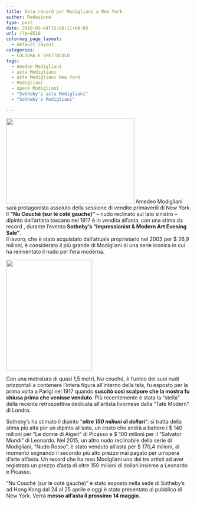 ```yaml
---
title: Asta record per Modigliani a New York
author: Redazione
type: post
date: 2018-05-04T15:08:11+00:00
url: /?p=8516
colormag_page_layout:
  - default_layout
categories:
  - CULTURA E SPETTACOLO
tags:
  - Amedeo Modigliani
  - asta Modigliani
  - asta Modigliani New York
  - Modigliani
  - opere Modigliani
  - "Sotheby's asta Modigliani"
  - "Sotheby's Modigliani"

---
```

<img decoding="async" loading="lazy" class=" wp-image-8517 alignleft" src="https://progressonline.it/wp-content/uploads/2018/05/Amedeo-Modigliani_Nu-Couché_1917-copy-690x460-300x200.jpg" alt="" width="347" height="231" /> Amedeo Modigliani sarà protagonista assoluto della sessione di vendite primaverili di New York. Il **&#8220;Nu Couché (sur le coté gauche)&#8221;** &#8211; nudo reclinato sul lato sinistro &#8211; dipinto dall&#8217;artista toscano nel 1917 è in vendita all&#8217;asta, con una stima da record , durante l&#8217;evento **Sotheby&#8217;s &#8220;Impressionist & Modern Art Evening Sale&#8221;**.  
Il lavoro, che è stato acquistato dall&#8217;attuale proprietario nel 2003 per $ 26,9 milioni, è considerato il più grande di Modigliani di una serie iconica in cui ha reinventato il nudo per l&#8217;era moderna.

<img decoding="async" loading="lazy" class="size-medium wp-image-8519 alignright" src="https://progressonline.it/wp-content/uploads/2018/05/Amedeo_Modigliani_Photo-233x300.jpg" alt="" width="233" height="300" /> 

Con una metratura di quasi 1,5 metri, Nu couché, è l&#8217;unico dei suoi nudi orizzontali a contenere l&#8217;intera figura all&#8217;interno della tela, fu esposto per la prima volta a Parigi nel 1917 quando **suscitò così scalpore che la mostra fu chiusa prima che venisse venduto**. Più recentemente è stata la &#8220;stella&#8221; della recente retrospettiva dedicata all&#8217;artista livornese dalla &#8220;Tate Modern&#8221; di Londra.

Sotheby&#8217;s ha stimato il dipinto &#8220;_**oltre 150 milioni di dollari**_&#8220;: si tratta della stima più alta per un dipinto all&#8217;asta, un costo che andrà a battere i $ 140 milioni per &#8220;Le donne di Algeri&#8221; di Picasso e $ 100 milioni per il &#8220;Salvator Mundi&#8221; di Leonardo. Nel 2015, un altro nudo reclinabile della serie di Modigliani, &#8220;Nudo Rosso&#8221;, è stato venduto all&#8217;asta per $ 170,4 milioni, al momento segnando il secondo più alto prezzo mai pagato per un&#8217;opera d&#8217;arte all&#8217;asta. Un record che ha reso Modigliani uno dei tre artisti ad aver registrato un prezzo d&#8217;asta di oltre 150 milioni di dollari insieme a Leonardo e Picasso.

&#8220;Nu Couché (sur le coté gauche)&#8221; è stato esposto nella sede di Sotheby&#8217;s ad Hong Kong dal 24 al 25 aprile e oggi è stato presentato al pubblico di New York. Verrà **messo all&#8217;asta il prossimo 14 maggio**.